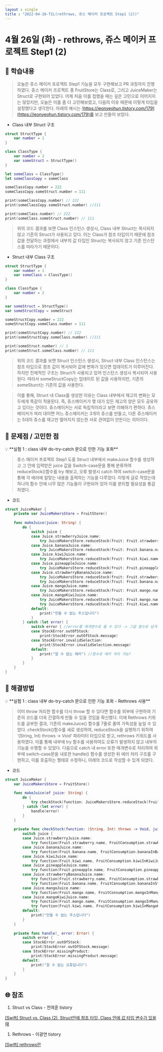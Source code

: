 ```yaml
---
layout : single
title : "2022-04-26-TIL(rethrows, 쥬스 메이커 프로젝트 Step1 (2))"
---
```


# 4월 26일 (화) - rethrows,  쥬스 메이커 프로젝트 Step1 (2)

## 🐣 학습내용

> 오늘은 쥬스 메이커 프로젝트 Step1 기능을 모두 구현해보고 PR 과정까지 진행하였다. 쥬스 메이커 프로젝트 중 FruitStore는 Class로, 그리고 JuiceMaker는 Struct로 구현되어 있었다. 어제 처음 이를 접했을 때는 깊은 고민으로 이어지지는 않았지만, 오늘은 이를 좀 더 고민해보였고, 다음의 이유 때문에 이렇게 타입을 설정했다고 생각한다. 아래의 예시는 [https://jeonyeohun.tistory.com/179](https://jeonyeohun.tistory.com/179)를 보고 만들어 보았다.
> 

- Class 내부 Struct 구조

```swift
struct StructType {
    var number = 1
}

class ClassType {
    var number = 2
    var someStruct = StructType()
}

let someClass = ClassType()
let someClassCopy = someClass

someClassCopy.number = 222
someClassCopy.someStruct.number = 111

print(someClassCopy.number) // 222
print(someClassCopy.someStruct.number) //111

print(someClass.number) // 222
print(someClass.someStruct.number) // 111
```

> 위의 코드 결과를 보면 Class 인스턴스 생성시, Class 내부 Struct는 복사되지 않고 기존의 Struct가 사용되고 있다. 이는 Class가 참조 타입이기 때문에 참조 값을 전달하는 과정에서 내부의 값 타입인 Struct는 복사되지 않고 기존 인스턴스를 따라가기 때문이다.
> 

- Struct 내부 Class 구조

```swift
struct StructType {
    var number = 1
    var someClass = ClassType()
}

class ClassType {
    var number = 2
}

var someStruct = StructType()
var someStructCopy = someStruct

someStructCopy.number = 222
someStructCopy.someClass.number = 111

print(someStructCopy.number) // 222
print(someStructCopy.someClass.number) //111

print(someStruct.number) // 1
print(someStruct.someClass.number) // 111
```

> 위의 코드 결과를 보면 Struct 인스턴스 생성시, Struct 내부 Class 인스턴스는  참조 타입으로 참조 값이 복사되어 값에 변화가 있으면 업데이트가 이루어진다. 하지만 전체적인 구조는 Struct가 사용되고 있어 인스턴스 생성시 복사되어 사용된다. 따라서 someStructCopy는 업데이트 된 값을 사용하지만, 기존의 someSturct는 기존의 값을 사용한다.
> 

> 이를 통해, Struct 내 Class를 생성한 이유는 Class 내부에서 재고의 변화는 모두에게 똑같이 적용된다. 즉,  쥬스메이커가 몇 대가 있든 재고의 양은 모두 공유하고 있다는 것이다. 쥬스메이커는 서로 독립적이라고 보면 이해하기 편하다. 쥬스 메이커가 여러 대이면 어느 쥬스메이커는 3개의 쥬스를 만들고, 다른 쥬스메이커는 5대의 쥬스를 재고만 떨어지지 않는한 서로 관여없이 만든다는 의미이다.
> 

## 🐥 문제점 / 고민한 점

<aside>
💡 **실험 1 : class 내부 do-try-catch 문으로 인한 기능 포화**

</aside>

> 쥬스 메이커 프로젝트 Step1 도중 Struct 내부에서 makeJuice 함수를 생성하고 그 안에 입력받은 juice 값을 Switch-case문을 통해 분류하여 reduceStock()함수를 try 해보고, 오류 발생시 catch 하여 switch-case문을 통해 각 에러에 알맞는 내용을 출력하는 기능을 다루었다. 이렇게 글로 적었는데 하나의 함수 안에 너무 많은 기능들이 구현되어 있어 이를 분리할 필요성을 통감하였다.
> 

- 코드

```swift
struct JuiceMaker {
    private var JuiceMakersStore = FruitStore()
    
    func makeJuice(juice: String) {
        do {
            switch juice {
            case Juice.strawberryJuice.name:
                try JuiceMakersStore.reduceStock(fruit: Fruit.strawberry.name, amount: FruitConsumption.strawberryInStrawberryJuice)
            case Juice.bananaJuice.name:
                try JuiceMakersStore.reduceStock(fruit: Fruit.banana.name, amount: FruitConsumption.bananaInBananaJuice)
            case Juice.kiwiJuice.name:
                try JuiceMakersStore.reduceStock(fruit: Fruit.kiwi.name, amount: FruitConsumption.kiwiInKiwiJuice)
            case Juice.pineappleJuice.name:
                try JuiceMakersStore.reduceStock(fruit: Fruit.pineapple.name, amount: FruitConsumption.pineappleInPineappleJuice)
            case Juice.strawberryBananaJuice.name:
                try JuiceMakersStore.reduceStock(fruit: Fruit.strawberry.name, amount: FruitConsumption.strawberryInStrawberryBananaJuice)
                try JuiceMakersStore.reduceStock(fruit: Fruit.banana.name, amount: FruitConsumption.bananaInStrawberryBananaJuice)
            case Juice.mangoJuice.name:
                try JuiceMakersStore.reduceStock(fruit: Fruit.mango.name, amount: FruitConsumption.mangoInMangoJuice)
            case Juice.mangoKiwiJuice.name:
                try JuiceMakersStore.reduceStock(fruit: Fruit.mango.name, amount: FruitConsumption.mangoInMangoKiwiJuice)
                try JuiceMakersStore.reduceStock(fruit: Fruit.kiwi.name, amount: FruitConsumption.kiwiInMangoKiwiJuice)
            default:
                print("만들 수 없는 주스입니다")
            }
        } catch (let error) {
            switch error { //error를 매개변수로 줄 수 있다 -> 그걸 함수로 넘겨서 다른 쪽에서 처리
            case StockError.outOfStock:
                print(StockError.outOfStock.message)
            case StockError.invalidSelection:
                print(StockError.invalidSelection.message)
            default:
                print("알 수 없는 에러") //함수로 에러 처리 가능?
            }
        }
    }
}
```

## 🐓 해결방법

<aside>
💡 **실험 1 : class 내부 do-try-catch 문으로 인한 기능 포화 - Rethrows 사용**

</aside>

> 이미 throw 처리한 함수를 다시 throw 할 수 있다면 함수를 외부에 구현하여 기존의 코드를 더욱 간결하게 만들 수 있을 것임을 확신했다. 이에 Rethrows 키워드를 공부한 결과, 기존의 makeJuice() 함수를 7줄로 줄여 가독성을 높일 수 있었다. checkStock()함수를 새로 생성하여, reduceStock을 실행하기 위하여 ‘(String, Int) throws -> Void’ 파라미터 타입으로 받고, rethrows 키워드를 사용하였다. 이를 통해 내부에 try 함수를 사용하여도 오류가 발생하지 않고 내부의 기능을 수행할 수 있었다.  다음으로 catch 내 error 또한 매개변수로 처리하여 외부에 switch-case문을 내포한 handle() 함수를 생성한 뒤 에러 처리 구조를 구현하고, 이를 호출하는 형태로 수정하니, 아래의 코드로 작성할 수 있게 되었다.
> 

- 코드

```swift
struct JuiceMaker {
    var JuiceMakersStore = FruitStore()
    
    func makeJuice(of juice: String) {
        do {
            try checkStock(function: JuiceMakersStore.reduceStock(fruit:amount:), juice: juice)
        } catch (let error) {
            handle(error)
        }
    }
    
    private func checkStock(function: (String, Int) throws -> Void, juice: String) rethrows {
        switch juice {
        case Juice.strawberryJuice.name:
            try function(Fruit.strawberry.name, FruitConsumption.strawberryInStrawberryJuice)
        case Juice.bananaJuice.name:
            try function(Fruit.banana.name, FruitConsumption.bananaInBananaJuice)
        case Juice.kiwiJuice.name:
            try function(Fruit.kiwi.name, FruitConsumption.kiwiInKiwiJuice)
        case Juice.pineappleJuice.name:
            try function(Fruit.pineapple.name, FruitConsumption.pineappleInPineappleJuice)
        case Juice.strawberryBananaJuice.name:
            try function(Fruit.strawberry.name, FruitConsumption.strawberryInStrawberryBananaJuice)
            try function(Fruit.banana.name, FruitConsumption.bananaInStrawberryBananaJuice)
        case Juice.mangoJuice.name:
            try function(Fruit.mango.name, FruitConsumption.mangoInMangoJuice)
        case Juice.mangoKiwiJuice.name:
            try function(Fruit.mango.name, FruitConsumption.mangoInMangoKiwiJuice)
            try function(Fruit.kiwi.name, FruitConsumption.kiwiInMangoKiwiJuice)
        default:
            print("만들 수 없는 주스입니다")
        }
    }
    
    private func handle(_ error: Error) {
        switch error {
        case StockError.outOfStock:
            print(StockError.outOfStock.message)
        case StockError.missingProduct:
            print(StockError.missingProduct.message)
        default:
            print("알 수 없는 오류입니다")
        }
    }
}
```

## 🌐 참조

1. Struct vs Class - 전여훈 tistory

[[Swift] Struct vs. Class (2), Struct안에 참조 타입, Class 안에 값 타입 변수가 있을 때](https://jeonyeohun.tistory.com/179)

1. Rethrows - 이광연 tistory

[[Swift] rethrows란](https://gwangyonglee.tistory.com/53)
